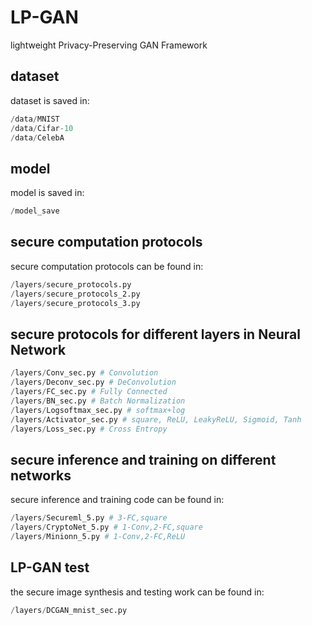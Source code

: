 # LP-GAN
lightweight Privacy-Preserving GAN Framework

## dataset
dataset is saved in:
```python
/data/MNIST
/data/Cifar-10
/data/CelebA
```

## model
model is saved in:
```python
/model_save
```

## secure computation protocols
secure computation protocols can be found in:
```python
/layers/secure_protocols.py
/layers/secure_protocols_2.py
/layers/secure_protocols_3.py
```

## secure protocols for different layers in Neural Network
```python
/layers/Conv_sec.py # Convolution
/layers/Deconv_sec.py # DeConvolution
/layers/FC_sec.py # Fully Connected
/layers/BN_sec.py # Batch Normalization
/layers/Logsoftmax_sec.py # softmax+log
/layers/Activator_sec.py # square, ReLU, LeakyReLU, Sigmoid, Tanh
/layers/Loss_sec.py # Cross Entropy
```

## secure inference and training on different networks
secure inference and training code can be found in:
```python
/layers/Secureml_5.py # 3-FC,square
/layers/CryptoNet_5.py # 1-Conv,2-FC,square
/layers/Minionn_5.py # 1-Conv,2-FC,ReLU
```

## LP-GAN test
the secure image synthesis and testing work can be found in:
```python
/layers/DCGAN_mnist_sec.py
```
